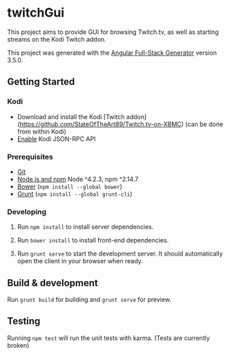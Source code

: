# twitchGui

This project aims to provide GUI for browsing Twitch.tv, as well as starting streams on the Kodi Twitch addon.

This project was generated with the [Angular Full-Stack Generator](https://github.com/DaftMonk/generator-angular-fullstack) version 3.5.0.

## Getting Started

### Kodi

- Download and install the Kodi [Twitch addon] (https://github.com/StateOfTheArt89/Twitch.tv-on-XBMC) (can be done from within Kodi)
- [Enable](http://kodi.wiki/view/Webserver#Enabling_the_webserver) Kodi JSON-RPC API

### Prerequisites

- [Git](https://git-scm.com/)
- [Node.js and npm](https://nodejs.org) Node ^4.2.3, npm ^2.14.7
- [Bower](http://bower.io/) (`npm install --global bower`)
- [Grunt](http://gruntjs.com/) (`npm install --global grunt-cli`)

### Developing

1. Run `npm install` to install server dependencies.

2. Run `bower install` to install front-end dependencies.

3. Run `grunt serve` to start the development server. It should automatically open the client in your browser when ready.

## Build & development

Run `grunt build` for building and `grunt serve` for preview.

## Testing

Running `npm test` will run the unit tests with karma. (Tests are currently broken)
